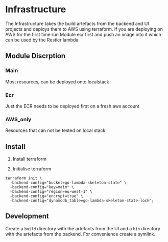 # Infrastructure

The Infrastructure takes the build artefacts from the backend and UI projects and deploys them to
AWS using terraform.
If you are deploying on AWS for the first time run Module ecr first and push an image into it which can
be used by the Restler lambda.

## Module Discrption

### Main
Most resources, can be deployed onto localstack

### Ecr
Just the ECR needs to be deployed first on a fresh aws account

### AWS_only
Resources that can not be tested on local stack

## Install

1. Install terraform


2. Initialise terraform

```
terraform init \
  -backend-config="bucket=go-lambda-skeleton-state" \
  -backend-config="key=main" \
  -backend-config="region=eu-west-1" \
  -backend-config="encrypt=true" \
  -backend-config="dynamodb_table=go-lambda-skeleton-state-lock";
```

## Development

Create a `build` directory with the artefacts from the UI and a `bin` directory with the artefacts from the backend.
For convenience create a symlink.
